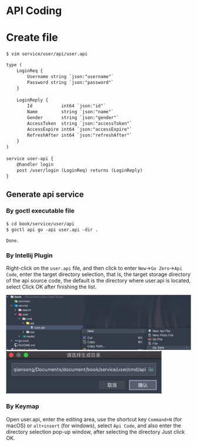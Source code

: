 # API Coding

# Create file
```shell
$ vim service/user/api/user.api  
```
```text
type (
    LoginReq {
        Username string `json:"username"`
        Password string `json:"password"`
    }

    LoginReply {
        Id           int64 `json:"id"`
        Name         string `json:"name"`
        Gender       string `json:"gender"`
        AccessToken  string `json:"accessToken"`
        AccessExpire int64 `json:"accessExpire"`
        RefreshAfter int64 `json:"refreshAfter"`
    }
)

service user-api {
    @handler login
    post /user/login (LoginReq) returns (LoginReply)
}
```
## Generate api service
### By goctl executable file

```shell
$ cd book/service/user/api
$ goctl api go -api user.api -dir . 
```
```text
Done.
```

### By Intellij Plugin

Right-click on the `user.api` file, and then click to enter `New`->`Go Zero`->`Api Code`, enter the target directory selection, that is, the target storage directory of the api source code, the default is the directory where user.api is located, select Click OK after finishing the list.

![ApiGeneration](../resource/goctl-api.png)
![ApiGenerationDirectorySelection](../resource/goctl-api-select.png)

### By Keymap

Open user.api, enter the editing area, use the shortcut key `Command+N` (for macOS) or `alt+insert` (for windows), select `Api Code`, and also enter the directory selection pop-up window, after selecting the directory Just click OK.
